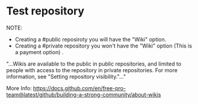 # Test repository

NOTE: 

* Creating a #public reposiroty you will have the "Wiki" option.
* Creating a #private repository you won't have the "Wiki" option (This is a payment option) .

"...Wikis are available to the public in public repositories, and limited to people with access to the repository in private repositories. For more information, see "Setting repository visibility."..."

More Info: https://docs.github.com/en/free-pro-team@latest/github/building-a-strong-community/about-wikis

